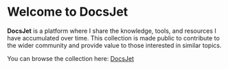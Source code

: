 # Welcome to **DocsJet**

**DocsJet** is a platform where I share the knowledge, tools, and resources I have accumulated over time. This collection is made public to contribute to the wider community and provide value to those interested in similar topics.

You can browse the collection here: [DocsJet](https://yveslaurentcreton.github.io/DocsJet/)
